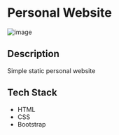 # Personal Website
![image](https://user-images.githubusercontent.com/48129546/193735999-65c13fd8-d587-4c71-9082-99e1302ddf70.png)

## Description
Simple static personal website

## Tech Stack
-  HTML
-  CSS
-  Bootstrap
